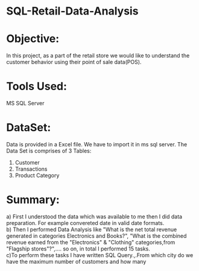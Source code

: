 # SQL-Retail-Data-Analysis
# Objective:
In this project, as a part of the retail store we would like to understand the customer behavior 
using their point of sale data(POS).

# Tools Used: 
MS SQL Server

# DataSet:
Data is provided in a Excel file. We have to import it in ms sql server.
The Data Set is comprises of 3 Tables:
1) Customer
2) Transactions
3) Product Category

# Summary:
a) First I understood the data which was available to me then I did data preparation. For example convereted date in valid date formats.<br/>
b) Then I performed Data Analysis like "What is the net total revenue generated in categories Electronics and Books?",
"What is the combined revenue earned from the "Electronics" & "Clothing" categories,from "Flagship stores"?",.... so on, in total I performed 15 tasks.<br/>
c)To perform these tasks I have written SQL Query.,.From which city do we have the maximum number of customers and how many
